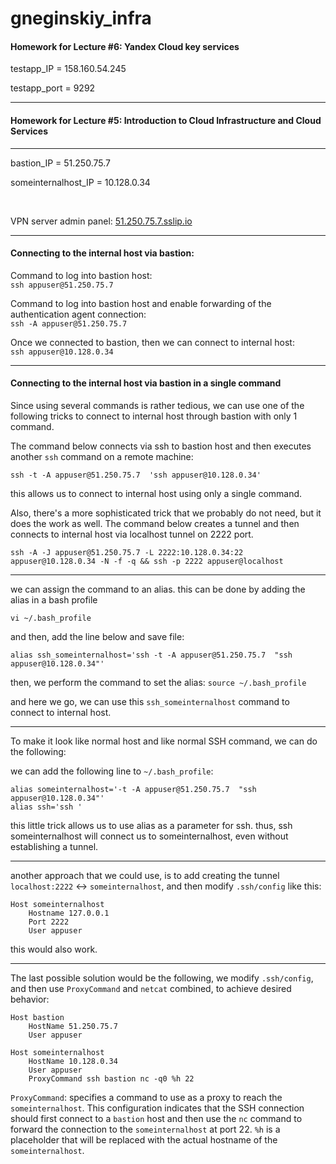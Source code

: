 # gneginskiy_infra
#### Homework for Lecture #6: Yandex Cloud key services

testapp_IP = 158.160.54.245

testapp_port = 9292

------------------------------------------------------
#### Homework for Lecture #5: Introduction to Cloud Infrastructure and Cloud Services

------------------------------------------------------

bastion_IP = 51.250.75.7

someinternalhost_IP = 10.128.0.34

<br>

VPN server admin panel: [51.250.75.7.sslip.io](51.250.75.7.sslip.io)

------------------------------------------------------

#### Connecting to the internal host via bastion:
Command to log into bastion host: <br>
`ssh appuser@51.250.75.7`

Command to log into bastion host and enable forwarding of the authentication agent connection: <br>
`ssh -A appuser@51.250.75.7`

Once we connected to bastion, then we can connect to internal host: <br>
`ssh appuser@10.128.0.34`

------------------------------------------------------
#### Connecting to the internal host via bastion in a single command

Since using several commands is rather tedious, we can use one of the following
tricks to connect to internal host through bastion with only 1 command.



The command below connects via ssh to bastion host and then executes another `ssh`  command on a remote machine:<br>

`ssh -t -A appuser@51.250.75.7  'ssh appuser@10.128.0.34'`

this allows us to connect to internal host using only a single command.

Also, there's a more sophisticated trick that we probably do not need, but it does the work as well.
The command below creates a tunnel and then connects to internal host via localhost tunnel on 2222 port.

`ssh -A -J appuser@51.250.75.7 -L 2222:10.128.0.34:22 appuser@10.128.0.34 -N -f -q && ssh -p 2222 appuser@localhost`

------------------------------------------------------

we can assign the command to an alias. this can be done by adding the alias in a bash profile<br>

`vi ~/.bash_profile`

and then, add the line below and save file:

`alias ssh_someinternalhost='ssh -t -A appuser@51.250.75.7  "ssh appuser@10.128.0.34"'`

then, we perform the command to set the alias:
`source ~/.bash_profile`

and here we go, we can use this `ssh_someinternalhost` command to connect to internal host.

------------------------------------------------------
To make it look like normal host and like normal SSH command, we can do the following:

we can add the following line to `~/.bash_profile`:<br>

```
alias someinternalhost='-t -A appuser@51.250.75.7  "ssh appuser@10.128.0.34"'
alias ssh='ssh '
```
this little trick allows us to use alias as a parameter for ssh.
thus, ssh someinternalhost will connect us to someinternalhost, even without establishing a tunnel.

------------------------------------------------------
another approach that we could use, is to add creating the tunnel `localhost:2222` <-> `someinternalhost`, and then modify `.ssh/config` like this:

```
Host someinternalhost
    Hostname 127.0.0.1
    Port 2222
    User appuser
```
this would also work.

------------------------------------------------------
The last possible solution would be the following, we modify  `.ssh/config`, and then use `ProxyCommand` and `netcat` combined, to achieve desired behavior:

```
Host bastion
    HostName 51.250.75.7
    User appuser

Host someinternalhost
    HostName 10.128.0.34
    User appuser
    ProxyCommand ssh bastion nc -q0 %h 22
```

`ProxyCommand`: specifies a command to use as a proxy to reach the `someinternalhost`.
This configuration indicates that the SSH connection should first connect to a `bastion` host
and then use the `nc` command to forward the connection to the `someinternalhost` at port 22.
`%h` is a placeholder that will be replaced with the actual hostname of the `someinternalhost`.
